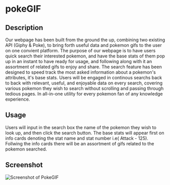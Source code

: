 # pokeGIF

## Description
Our webpage has been built from the ground the up, combining two existing API (Giphy & Poke),
to bring forth useful data and pokemon gifs to the user on one convient platform. The purpose of
our webpage is to have users quick search their interested pokemon, and have the base stats of
them pop up in an instant to have ready for usage, and following along with it an assortment of
related gifs to enjoy and share. The search feature has been designed to speed track the most asked
information about a pokemon's attributes, it's base stats. Users will be engaged in continous searchs
back to back with relevant, useful, and enjoyable data on every search, covering various pokemon they
wish to search without scrolling and passing through tedious pages. In all-in-one utility for every
pokemon fan of any knowledge experience.

## Usage
Users will input in the search box the name of the pokemon they wish to look up, and then click the 
search button. The base stats will appear first on info cards denoting the stat name and stat number 
i.e( Attack - 125). Follwing the info cards there will be an assortment of gifs related to the pokemon
searched.

## Screenshot
![Screenshot of PokeGIF](./screenshots/blank_search.jpg)
